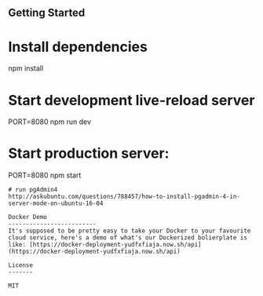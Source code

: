 Getting Started
---------------

# Install dependencies
npm install

# Start development live-reload server
PORT=8080 npm run dev

# Start production server:
PORT=8080 npm start
```
# run pgAdmin4
http://askubuntu.com/questions/788457/how-to-install-pgadmin-4-in-server-mode-on-ubuntu-16-04

Docker Demo
-------------------------
It's supposed to be pretty easy to take your Docker to your favourite cloud service, here's a demo of what's our Dockerized bolierplate is like: [https://docker-deployment-yudfxfiaja.now.sh/api](https://docker-deployment-yudfxfiaja.now.sh/api)

License
-------

MIT
